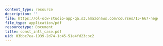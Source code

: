 ```yaml
---
content_type: resource
description: ''
file: https://ol-ocw-studio-app-qa.s3.amazonaws.com/courses/15-667-negotiation-and-conflict-management-spring-2001/03bbc7ea19392d741c4551e4fd23cbc2_const_intl_case.pdf
file_type: application/pdf
resourcetype: Document
title: const_intl_case.pdf
uid: 03bbc7ea-1939-2d74-1c45-51e4fd23cbc2
---
```

